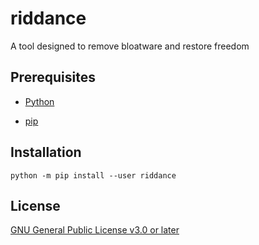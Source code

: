 # riddance

A tool designed to remove bloatware and restore freedom

## Prerequisites

- [Python](https://www.python.org/downloads/)

- [pip](https://pip.pypa.io/en/stable/installation/)

## Installation

```shell
python -m pip install --user riddance
```

## License

[GNU General Public License v3.0 or later](COPYING)
